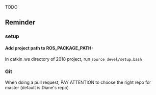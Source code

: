 TODO


## Reminder
### setup
#### Add project path to ROS_PACKAGE_PATH:
In catkin_ws directory of 2018 project, run `source devel/setup.bash`


### Git
When doing a pull request, PAY ATTENTION to choose the right repo for master (default is Diane's repo)
